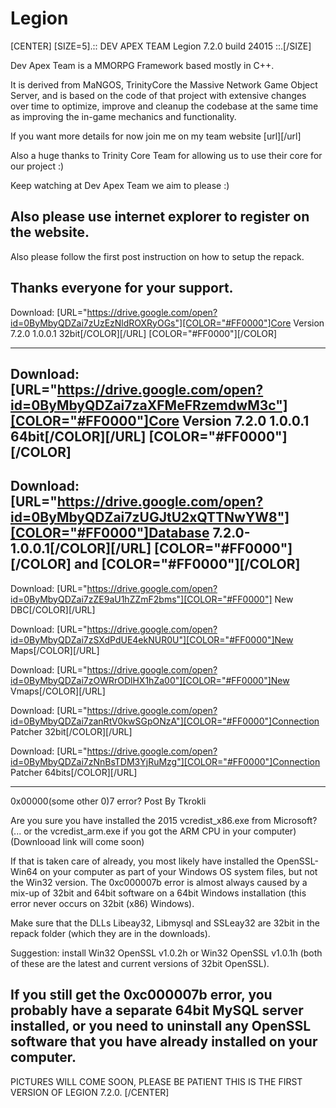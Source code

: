 # Legion
[CENTER]
[SIZE=5].:: DEV APEX TEAM Legion 7.2.0 build 24015 ::.[/SIZE]

Dev Apex Team is a MMORPG Framework based mostly in C++.

It is derived from MaNGOS, TrinityCore the Massive Network Game Object Server, and is based on the code of that project with extensive changes over time to optimize, improve and cleanup the codebase at the same time as improving the in-game mechanics and functionality.


If you want more details for now join me on my team website [url][/url]

Also a huge thanks to Trinity Core Team for allowing us to use their core for our project :)

Keep watching at Dev Apex Team we aim to please :)


Also please use internet explorer to register on the website.
--------------------------------------------------------------------------------------------------------------------

Also please follow the first post instruction on how to setup the repack.

Thanks everyone for your support.
-------------------------------------------------------------------------------------------------------------------

Download: [URL="https://drive.google.com/open?id=0ByMbyQDZai7zUzEzNldROXRyOGs"][COLOR="#FF0000"]Core Version 7.2.0 1.0.0.1 32bit[/COLOR][/URL] [COLOR="#FF0000"][/COLOR]

-------------------------------------------------------------------------------------------------------------------

Download: [URL="https://drive.google.com/open?id=0ByMbyQDZai7zaXFMeFRzemdwM3c"][COLOR="#FF0000"]Core Version 7.2.0 1.0.0.1 64bit[/COLOR][/URL]  [COLOR="#FF0000"][/COLOR]
----------------------------------------------------------------------------------------------------------------
Download: [URL="https://drive.google.com/open?id=0ByMbyQDZai7zUGJtU2xQTTNwYW8"][COLOR="#FF0000"]Database 7.2.0-1.0.0.1[/COLOR][/URL]  [COLOR="#FF0000"][/COLOR] and [COLOR="#FF0000"][/COLOR] 
-----------------------------------------------------------------------------------------------------------------

Download: [URL="https://drive.google.com/open?id=0ByMbyQDZai7zZE9aU1hZZmF2bms"][COLOR="#FF0000"] New DBC[/COLOR][/URL]

Download: [URL="https://drive.google.com/open?id=0ByMbyQDZai7zSXdPdUE4ekNUR0U"][COLOR="#FF0000"]New Maps[/COLOR][/URL]

Download: [URL="https://drive.google.com/open?id=0ByMbyQDZai7zOWRrODlHX1hZa00"][COLOR="#FF0000"]New Vmaps[/COLOR][/URL]

Download: [URL="https://drive.google.com/open?id=0ByMbyQDZai7zanRtV0kwSGpONzA"][COLOR="#FF0000"]Connection Patcher 32bit[/COLOR][/URL]

Download: [URL="https://drive.google.com/open?id=0ByMbyQDZai7zNnBsTDM3YjRuMzg"][COLOR="#FF0000"]Connection Patcher 64bits[/COLOR][/URL]

-----------------------------------------------------------------------------------------------------------

0x00000(some other 0)7 error?
Post By Tkrokli

Are you sure you have installed the 2015 vcredist_x86.exe from Microsoft?
(... or the vcredist_arm.exe if you got the ARM CPU in your computer) (Downlooad link will come soon)

If that is taken care of already, you most likely have installed the OpenSSL-Win64 on your computer as part of your Windows OS system files, but not the Win32 version. The 0xc000007b error is almost always caused by a mix-up of 32bit and 64bit software on a 64bit Windows installation (this error never occurs on 32bit (x86) Windows).

Make sure that the DLLs Libeay32, Libmysql and SSLeay32 are 32bit in the repack folder (which they are in the downloads).

Suggestion: install Win32 OpenSSL v1.0.2h or Win32 OpenSSL v1.0.1h
(both of these are the latest and current versions of 32bit OpenSSL).

 If you still get the 0xc000007b error, you probably have a separate 64bit MySQL server installed, or you need to uninstall any OpenSSL software that you have already installed on your computer.
-------------------------------------------------------------------------------------------------------------

PICTURES WILL COME SOON, PLEASE BE PATIENT THIS IS THE FIRST VERSION OF LEGION 7.2.0.
[/CENTER]

